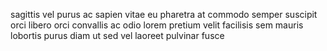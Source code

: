 sagittis vel purus ac sapien vitae eu pharetra at commodo semper suscipit orci
libero orci convallis ac odio lorem pretium velit facilisis sem mauris lobortis
purus diam ut sed vel laoreet pulvinar fusce